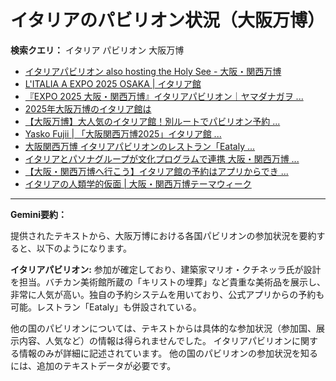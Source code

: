 # イタリアのパビリオン状況（大阪万博）

**検索クエリ：** イタリア パビリオン 大阪万博

- [イタリアパビリオン also hosting the Holy See - 大阪・関西万博](https://www.expo2025.or.jp/official-participant/italy/)
- [L'ITALIA A EXPO 2025 OSAKA | イタリア館](https://www.italyexpo2025osaka.it/ja/itariaguan)
- [『EXPO 2025 大阪・関西万博』イタリアパビリオン｜ヤマダナガヲ ...](https://note.com/yamada_tourist/n/n8e18f9e7de68)
- [2025年大阪万博のイタリア館は](https://www.italyexpo2025osaka.it/ja)
- [【大阪万博】大人気のイタリア館！別ルートでパビリオン予約 ...](https://ameblo.jp/photolife-memorial/entry-12895866665.html)
- [Yasko Fujii | 「大阪関西万博2025」イタリア館 ...](https://www.instagram.com/p/DFHEPRihcB2/)
- [大阪関西万博 イタリアパビリオンのレストラン「Eataly ...](https://ameblo.jp/mycalmania/entry-12897623674.html)
- [イタリアとパソナグループが文化プログラムで連携 大阪・関西万博 ...](https://www.pasonagroup.co.jp/news/index112.html?itemid=5318&dispmid=798)
- [【大阪・関西万博へ行こう】イタリア館の予約はアプリからでき ...](https://ameblo.jp/hirarajal/entry-12895059983.html)
- [イタリアの人類学的仮面 | 大阪・関西万博テーマウィーク](https://theme-weeks.expo2025.or.jp/program/detail/6814be357866f.html)


---

**Gemini要約：**

提供されたテキストから、大阪万博における各国パビリオンの参加状況を要約すると、以下のようになります。

**イタリアパビリオン:**  参加が確定しており、建築家マリオ・クチネッラ氏が設計を担当。バチカン美術館所蔵の「キリストの埋葬」など貴重な美術品を展示し、非常に人気が高い。独自の予約システムを用いており、公式アプリからの予約も可能。レストラン「Eataly」も併設されている。


他の国のパビリオンについては、テキストからは具体的な参加状況（参加国、展示内容、人気など）の情報は得られませんでした。  イタリアパビリオンに関する情報のみが詳細に記述されています。  他の国のパビリオンの参加状況を知るには、追加のテキストデータが必要です。

